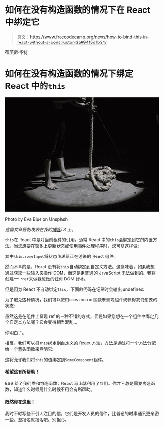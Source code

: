 # 如何在没有构造函数的情况下在 React 中绑定它

> 原文：<https://www.freecodecamp.org/news/how-to-bind-this-in-react-without-a-constructor-3a694f5d1b34/>

蒂芙尼·怀特

# 如何在没有构造函数的情况下绑定 React 中的`this`

![1*LyzgUAvHq6Z-q_fvqCA5pg](img/4a0c98d36588d2d11a435b39571be871.png)

Photo by Eva Blue on Unsplash

*这篇文章最初发表在我的[博客](https://tiffanywhite.tech/bind-this-without-constructor/)T3 上。*

`this`在 React 中是对当前组件的引用。通常 React 中的`this`会绑定到它的内置方法。当您想要在窗体上更新状态或使用事件处理程序时，您可以这样做:

其中`this.someInput`将状态传递给正在渲染的 React 组件。

然而不幸的是，React 没有将`this`自动绑定到自定义方法。这意味着，如果我想通过获取一些输入来操作 DOM，而这是用普通的 JavaScript 无法做到的，我将创建一个`ref`来做我想做的任何 DOM 修补。

但是因为 React 不自动绑定`this`，下面的代码在记录时会输出 undefined:

为了避免这种情况，我们可以使用`constructor`函数来呈现组件或获得我们想要的状态:

虽然这是在组件上呈现 ref 的一种不错的方式，但是如果您想在一个组件中绑定几个自定义方法呢？它会变得相当混乱…

你明白了。

相反，我们可以将`this`绑定到自定义的 React 方法，方法是通过将一个方法分配给一个箭头函数来声明它:

这将允许我们将`this`的值绑定到`SomeComponent`组件。

#### 希望这有所帮助！

ES6 给了我们类和构造函数，React 马上就利用了它们。你并不总是需要构造函数，知道什么时候用什么时候不用会有所帮助。

#### 既然你在这里！

我时不时写些不引人注目的信。它们是开发人员的信件，比普通的时事通讯更亲密一些。想报名就报名吧。别担心。